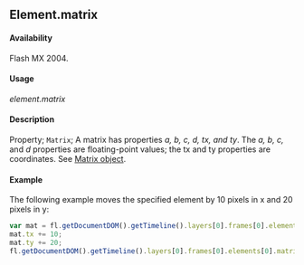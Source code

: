 ## Element.matrix

#### Availability

Flash MX 2004.

#### Usage

*element.matrix*

#### Description

Property; `Matrix`; A matrix has properties *a, b, c, d, tx, and ty*. The *a, b, c,* and *d* properties are floating-point values; the tx and ty properties are coordinates. See [Matrix object](../Matrix_object/Matrix_summary.md).

#### Example

The following example moves the specified element by 10 pixels in x and 20 pixels in y:

```javascript
var mat = fl.getDocumentDOM().getTimeline().layers[0].frames[0].elements[0].matrix;
mat.tx += 10;
mat.ty += 20;
fl.getDocumentDOM().getTimeline().layers[0].frames[0].elements[0].matrix = mat;
```

